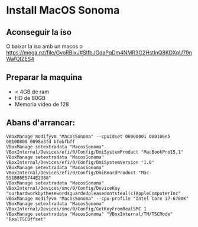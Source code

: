 # Install MacOS Sonoma

## Aconseguir la iso

O baixar la iso amb un macos o https://mega.nz/file/GvoRBIxJ#SlfbJGdaPqDm4NMR3G2HstInQ8KDXqU79nWafQIZES4

## Preparar la maquina

*  < 4GB de ram
* HD de 80GB
* Memoria video de 128

## Abans d'arrancar:

```
VBoxManage modifyvm "MacosSonoma" --cpuidset 00000001 000106e5 00100800 0098e3fd bfebfbff
VBoxManage setextradata "MacosSonoma" VBoxInternal/Devices/efi/0/Config/DmiSystemProduct "MacBookPro15,1"
VBoxManage setextradata "MacosSonoma" VBoxInternal/Devices/efi/0/Config/DmiSystemVersion "1.0"
VBoxManage setextradata "MacosSonoma" VBoxInternal/Devices/efi/0/Config/DmiBoardProduct "Mac-551B86E5744E2388"
VBoxManage setextradata "MacosSonoma" VBoxInternal/Devices/smc/0/Config/DeviceKey "ourhardworkbythesewordsguardedpleasedontsteal(c)AppleComputerInc"
VBoxManage modifyvm "MacosSonoma" --cpu-profile "Intel Core i7-6700K"
VBoxManage setextradata "MacosSonoma" VBoxInternal/Devices/smc/0/Config/GetKeyFromRealSMC 1
VBoxManage setextradata "MacosSonoma" "VBoxInternal/TM/TSCMode" "RealTSCOffset"
```
